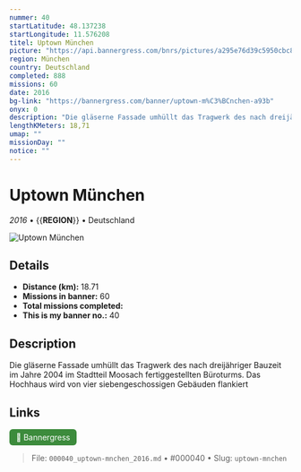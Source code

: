 ```yaml
---
nummer: 40
startLatitude: 48.137238
startLongitude: 11.576208
titel: Uptown München
picture: "https://api.bannergress.com/bnrs/pictures/a295e76d39c5950cbc83463f55857a90"
region: München
country: Deutschland
completed: 888
missions: 60
date: 2016
bg-link: "https://bannergress.com/banner/uptown-m%C3%BCnchen-a93b"
onyx: 0
description: "Die gläserne Fassade umhüllt das Tragwerk des nach dreijähriger Bauzeit im Jahre 2004 im Stadtteil Moosach fertiggestellten Büroturms. Das Hochhaus wird von vier siebengeschossigen Gebäuden flankiert"
lengthKMeters: 18,71
umap: ""
missionDay: ""
notice: ""
---
```

# Uptown München

*2016* • {{__REGION__}} • Deutschland

![Uptown München](https://api.bannergress.com/bnrs/pictures/a295e76d39c5950cbc83463f55857a90)



## Details
- **Distance (km):** 18.71
- **Missions in banner:** 60
- **Total missions completed:** 
- **This is my banner no.:** 40



## Description
Die gläserne Fassade umhüllt das Tragwerk des nach dreijähriger Bauzeit im Jahre 2004 im Stadtteil Moosach fertiggestellten Büroturms. Das Hochhaus wird von vier siebengeschossigen Gebäuden flankiert



## Links
<a href="https://bannergress.com/banner/uptown-m%C3%BCnchen-a93b" target="_blank" style="display:inline-block;margin-right:8px;padding:6px 12px;background:#3c8b3c;color:#fff;text-decoration:none;border-radius:6px;">🔗 Bannergress</a>



> File: `000040_uptown-mnchen_2016.md` • #000040 • Slug: `uptown-mnchen`
